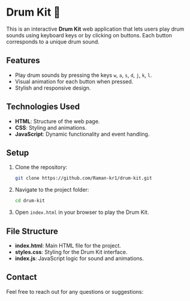 # Drum Kit 🥁

This is an interactive **Drum Kit** web application that lets users play drum sounds using keyboard keys or by clicking on buttons. Each button corresponds to a unique drum sound.

## Features
- Play drum sounds by pressing the keys `w`, `a`, `s`, `d`, `j`, `k`, `l`.
- Visual animation for each button when pressed.
- Stylish and responsive design.

## Technologies Used
- **HTML**: Structure of the web page.
- **CSS**: Styling and animations.
- **JavaScript**: Dynamic functionality and event handling.

## Setup
1. Clone the repository:
   ```bash
   git clone https://github.com/Raman-kr1/drum-kit.git
   ```
2. Navigate to the project folder:
   ```bash
   cd drum-kit
   ```
3. Open `index.html` in your browser to play the Drum Kit.

## File Structure
- **index.html**: Main HTML file for the project.
- **styles.css**: Styling for the Drum Kit interface.
- **index.js**: JavaScript logic for sound and animations.


## Contact
Feel free to reach out for any questions or suggestions:
